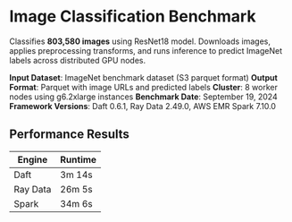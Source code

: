 # Image Classification Benchmark

Classifies **803,580 images** using ResNet18 model. Downloads images, applies preprocessing transforms, and runs inference to predict ImageNet labels across distributed GPU nodes.

**Input Dataset**: ImageNet benchmark dataset (S3 parquet format)
**Output Format**: Parquet with image URLs and predicted labels
**Cluster**: 8 worker nodes using g6.2xlarge instances
**Benchmark Date**: September 19, 2024
**Framework Versions**: Daft 0.6.1, Ray Data 2.49.0, AWS EMR Spark 7.10.0

## Performance Results

| Engine   | Runtime |
|----------|---------|
| Daft     | 3m 14s  |
| Ray Data | 26m 5s  |
| Spark    | 34m 6s  |
